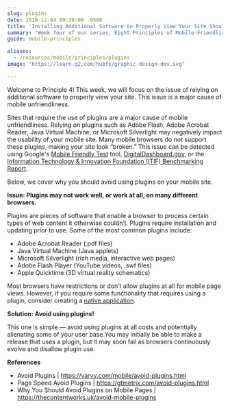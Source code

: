 ```yaml
---
slug: plugins
date: 2018-12-04 09:30:00 -0500
title: 'Installing Additional Software to Properly View Your Site Should Not Be Necessary'
summary: 'Week four of our series, Eight Principles of Mobile-Friendliness, covers the issue of relying on additional software to properly view your site.'
guide: mobile-principles

aliases:
  - /resources/mobile/principles/plugins
image: "https://learn.g2.com/hubfs/graphic-design-dev.svg"

---
```


Welcome to Principle 4! This week, we will focus on the issue of relying on additional software to properly view your site. This issue is a major cause of mobile unfriendliness.

Sites that require the use of plugins are a major cause of mobile unfriendliness. Relying on plugins such as Adobe Flash, Adobe Acrobat Reader, Java Virtual Machine, or Microsoft Silverlight may negatively impact the usability of your mobile site. Many mobile browsers do not support these plugins, making your site look “broken.” This issue can be detected using Google's [Mobile Friendly Test](https://search.google.com/test/mobile-friendly) tool, [DigitalDashboard.gov](https://www.digitaldashboard.gov/), or the [Information Technology & Innovation Foundation (ITIF) Benchmarking Report](https://itif.org/publications/2017/03/08/benchmarking-us-government-websites).

Below, we cover why you should avoid using plugins on your mobile site.

**Issue: Plugins may not work well, or work at all, on many different browsers.**

Plugins are pieces of software that enable a browser to process certain types of web content it otherwise couldn’t. Plugins require installation and updating prior to use. Some of the most common plugins include:

- Adobe Acrobat Reader (.pdf files)
- Java Virtual Machine (Java applets)
- Microsoft Silverlight (rich media, interactive web pages)
- Adobe Flash Player (YouTube videos, .swf files)
- Apple Quicktime (3D virtual reality schematics)

Most browsers have restrictions or don’t allow plugins at all for mobile page views. However, if you require some functionality that requires using a plugin, consider creating a [native application](https://careerfoundry.com/en/blog/web-development/what-is-the-difference-between-a-mobile-app-and-a-web-app/).

**Solution: Avoid using plugins!**

This one is simple — avoid using plugins at all costs and potentially alienating some of your user base.You may initially be able to make a release that uses a plugin, but it may soon fail as browsers continuously evolve and disallow plugin use.

**References**

- Avoid Plugins | https://varvy.com/mobile/avoid-plugins.html
- Page Speed Avoid Plugins | https://gtmetrix.com/avoid-plugins.html
- Why You Should Avoid Plugins on Mobile Pages | https://thecontentworks.uk/avoid-mobile-plugins
